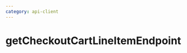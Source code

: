 ```yaml
---
category: api-client
---
```


# getCheckoutCartLineItemEndpoint

<!-- PLACEHOLDER_DESCRIPTION -->


